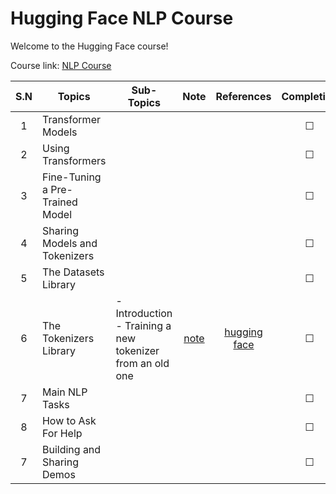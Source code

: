 # Hugging Face NLP Course
Welcome to the Hugging Face course! 

Course link: [NLP Course](https://huggingface.co/learn/nlp-course/chapter0/1?fw=pt)

| S.N | Topics | Sub-Topics | Note | References | Completion |
| :--: | ---- | ---- | :--: | :--: | :--: |
| 1 | Transformer Models |  |  |  | &#x2610; |
| 2 | Using Transformers |  |  |  | &#x2610; |
| 3 | Fine-Tuning a Pre-Trained Model |  |  |  | &#x2610; |
| 4 | Sharing Models and Tokenizers |  |  |  | &#x2610; |
| 5 | The Datasets Library |  |  |  | &#x2610; |
| 6 | The Tokenizers Library | - Introduction<br>- Training a new tokenizer from an old one | [note](./6-the-tokenizers-library/README.md) | [hugging face](https://huggingface.co/learn/nlp-course/en/chapter6/1?fw=pt) | &#x2610; |
| 7 | Main NLP Tasks |  |  |  | &#x2610; |
| 8 | How to Ask For Help |  |  |  | &#x2610; |
| 7 | Building and Sharing Demos |  |  |  | &#x2610; |
